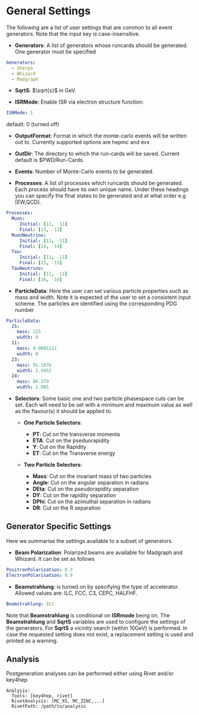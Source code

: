 # General Settings
The following are a list of user settings that are common to all event generators. Note that the input key is case-insensitive.

- **Generators**: A list of generators whose runcards should be generated. One generator must be specified
```yaml
Generators:
  - Sherpa
  - Whizard
  - Madgraph

```
- **SqrtS**: $\sqrt{s}$ in GeV.

- **ISRMode**: Enable ISR via electron structure function:
```yaml
ISRMode: 1
```
default: 0 (turned off)

- **OutputFormat**: Format in which the monte-carlo events will be written out to. Currently supported options are hepmc and evx

- **OutDir**: The directory to which the run-cards will be saved. Current default is $PWD/Run-Cards.

- **Events**: Number of Monte-Carlo events to be generated.

- **Processes**: A list of processes which runcards should be generated. Each process should have its own unique name. Under these headings you can
				 specify the final states to be generated and at what order e.g [EW,QCD].
```yaml
Processes:
  Muon:
     Initial: [11, -11]
     Final: [13, -13]
  MuonNeutrino:
     Initial: [11, -11]
     Final: [14, -14]
  Tau:
     Initial: [11, -11]
     Final: [15, -15]
  TauNeutrino:
     Initial: [11, -11]
     Final: [16, -16]
```

- **ParticleData**: Here the user can set various particle properties such as mass and width. Note it is expected of the user to set a consistent input scheme.
					The particles are identified using the corresponding PDG number

```yaml
ParticleData:
  25:
    mass: 125
    width: 0
  11:
    mass: 0.0005111
    width: 0
  23:
    mass: 91.1876
    width: 2.4952
  24:
    mass: 80.379
    width: 2.085
```

- **Selectors**: Some basic one and two particle phasespace cuts can be set. Each will need to be set with a minimum and maximum value as well as the flavour(s)
				it should be applied to.
  - **One Particle Selectors**:
  	- **PT**: Cut on the transverse momenta
  	- **ETA**: Cut on the pseduorapidity
  	- **Y**: Cut on the Rapidity
  	- **ET**: Cut on the Transverse energy

  - **Two Particle Selectors**:
  	- **Mass**: Cut on the invariant mass of two particles
  	- **Angle**: Cut on the angular separation in radians
  	- **DEta**: Cut on the pseudorapidity separation
  	- **DY**: Cut on the rapidity separation
  	- **DPhi**: Cut on the azimuthal separation in radians
  	- **DR**: Cut on the R separation


## Generator Specific Settings
Here we summarise the settings available to a subset of generators.


- **Beam Polarization**: Polarized beams are available for Madgraph and Whizard. It can be set as follows
```yaml
PositronPolarisation: 0.3
ElectronPolarisation: 0.8
```
- **Beamstrahlung**: is turned on by specifying the type of accelerator. Allowed values are: ILC, FCC, C3, CEPC, HALFHF.
```yaml
Beamstrahlung: ILC
```
Note that **Beamstrahlung** is conditional on **ISRmode** being on. The **Beamstrahlung** and **SqrtS** variables are used to configure the settings of the generators. For **SqrtS** a vicinity search (within 10GeV) is performed. In case the requested setting does not exist, a replacement setting is used and printed as a warning.

## Analysis
Postgeneration analyses can be performed either using Rivet and/or key4hep
```
Analysis:
  Tools: [key4hep, rivet]
  RivetAnalysis: [MC_XS, MC_ZINC,...]
  RivetPath: /path/to/analysis
```
